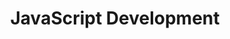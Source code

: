---
title: "JavaScript Development"
description: "Explore articles about JavaScript programming, from basics to advanced concepts including ES6+, frameworks, and best practices."
---